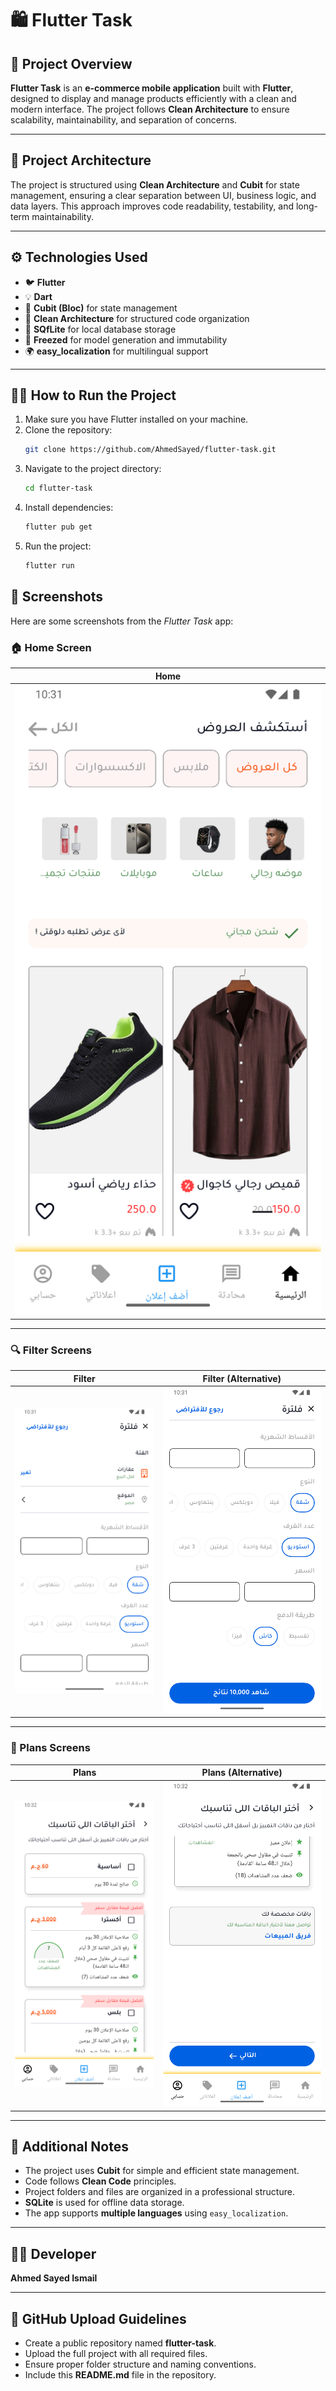 # 🛍️ Flutter Task

## 📖 Project Overview

**Flutter Task** is an **e-commerce mobile application** built with **Flutter**, designed to display and manage products efficiently with a clean and modern interface.
The project follows **Clean Architecture** to ensure scalability, maintainability, and separation of concerns.

---

## 🧱 Project Architecture

The project is structured using **Clean Architecture** and **Cubit** for state management, ensuring a clear separation between UI, business logic, and data layers.
This approach improves code readability, testability, and long-term maintainability.

---

## ⚙️ Technologies Used

- 🐦 **Flutter**
- 💡 **Dart**
- 🧩 **Cubit (Bloc)** for state management
- 🧱 **Clean Architecture** for structured code organization
- 💾 **SQfLite** for local database storage
- 🧊 **Freezed** for model generation and immutability
- 🌍 **easy_localization** for multilingual support

---

## 🧑‍💻 How to Run the Project

1. Make sure you have Flutter installed on your machine.
2. Clone the repository:
   ```bash
   git clone https://github.com/AhmedSayed/flutter-task.git
   ```
3. Navigate to the project directory:
   ```bash
   cd flutter-task
   ```
4. Install dependencies:
   ```bash
   flutter pub get
   ```
5. Run the project:
   ```bash
   flutter run
   ```

## 📸 Screenshots

Here are some screenshots from the *Flutter Task* app:

### 🏠 Home Screen

| Home                        |
| --------------------------- |
| ![Home](screenshots/home.png) |

---

### 🔍 Filter Screens

| Filter                          | Filter (Alternative)              |
| ------------------------------- | --------------------------------- |
| ![Filter](screenshots/filter.png) | ![Filter2](screenshots/filter2.png) |

---

### 💎 Plans Screens

| Plans                         | Plans (Alternative)             |
| ----------------------------- | ------------------------------- |
| ![Plans](screenshots/plans.png) | ![Plans2](screenshots/plans2.png) |

---

## 🧾 Additional Notes

- The project uses **Cubit** for simple and efficient state management.
- Code follows **Clean Code** principles.
- Project folders and files are organized in a professional structure.
- **SQLite** is used for offline data storage.
- The app supports **multiple languages** using `easy_localization`.

---

## 👨‍💻 Developer

**Ahmed Sayed Ismail**

---

## 📂 GitHub Upload Guidelines

- Create a public repository named **flutter-task**.
- Upload the full project with all required files.
- Ensure proper folder structure and naming conventions.
- Include this **README.md** file in the repository.
